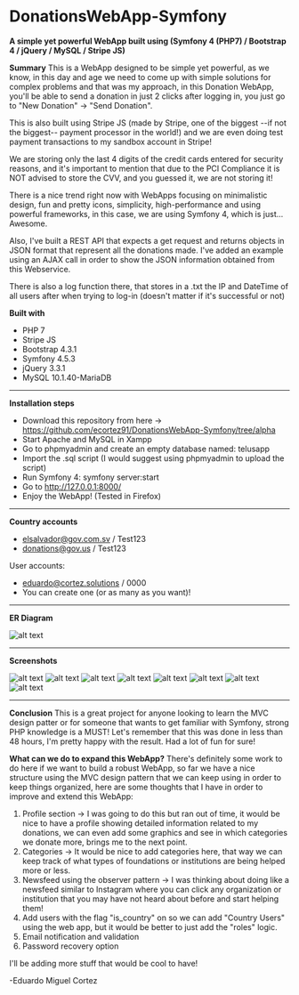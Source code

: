 # DonationsWebApp-Symfony
**A simple yet powerful WebApp built using (Symfony 4 (PHP7) / Bootstrap 4 / jQuery / MySQL / Stripe JS)**

**Summary**
This is a WebApp designed to be simple yet powerful, as we know, in this day and age we need to come up with simple solutions for complex problems and that was my approach, in this Donation WebApp, you'll be able to send a donation in just 2 clicks after logging in, you just go to "New Donation" -> "Send Donation".

This is also built using Stripe JS (made by Stripe, one of the biggest --if not the biggest-- payment processor in the world!) and we are even doing test payment transactions to my sandbox account in Stripe!

We are storing only the last 4 digits of the credit cards entered for security reasons, and it's important to mention that due to the PCI Compliance it is NOT advised to store the CVV, and you guessed it, we are not storing it!

There is a nice trend right now with WebApps focusing on minimalistic design, fun and pretty icons, simplicity, high-performance and using powerful frameworks, in this case, we are using Symfony 4, which is just... Awesome.

Also, I've built a REST API that expects a get request and returns objects in JSON format that represent all the donations made. I've added an example using an AJAX call in order to show the JSON information obtained from this Webservice.

There is also a log function there, that stores in a .txt the IP and DateTime of all users after when trying to log-in (doesn't matter if it's successful or not)

**Built with**
* PHP 7
* Stripe JS
* Bootstrap 4.3.1
* Symfony 4.5.3
* jQuery 3.3.1
* MySQL 10.1.40-MariaDB

********************************
**Installation steps**

* Download this repository from here -> https://github.com/ecortez91/DonationsWebApp-Symfony/tree/alpha
* Start Apache and MySQL in Xampp
* Go to phpmyadmin and create an empty database named: telusapp
* Import the .sql script (I would suggest using phpmyadmin to upload the script)
* Run Symfony 4: symfony server:start
* Go to http://127.0.0.1:8000/
* Enjoy the WebApp! (Tested in Firefox)

********************************
**Country accounts**

* elsalvador@gov.com.sv / Test123
* donations@gov.us / Test123

User accounts:
* eduardo@cortez.solutions / 0000
* You can create one (or as many as you want)!

********************************

**ER Diagram**

![alt text](https://github.com/ecortez91/DonationsWebApp-Symfony/blob/alpha/Documentation/Database%20Files/ER%20Diagram/ER-Diagram%20-%20Cortez%20Donations.png)


********************************

**Screenshots**

![alt text](https://github.com/ecortez91/DonationsWebApp-Symfony/blob/alpha/Documentation/Screenshots/LoginPage.png)
![alt text](https://github.com/ecortez91/DonationsWebApp-Symfony/blob/alpha/Documentation/Screenshots/RegisterPage.png)
![alt text](https://github.com/ecortez91/DonationsWebApp-Symfony/blob/alpha/Documentation/Screenshots/DonationPage.png)
![alt text](https://github.com/ecortez91/DonationsWebApp-Symfony/blob/alpha/Documentation/Screenshots/MainPage%20-%20CountryUser.png)
![alt text](https://github.com/ecortez91/DonationsWebApp-Symfony/blob/alpha/Documentation/Screenshots/MainPage%20-%20User.png)
![alt text](https://github.com/ecortez91/DonationsWebApp-Symfony/blob/alpha/Documentation/Screenshots/Today's%20log%20button.png)
![alt text](https://github.com/ecortez91/DonationsWebApp-Symfony/blob/alpha/Documentation/Screenshots/Full%20log%20button.png)
![alt text](https://github.com/ecortez91/DonationsWebApp-Symfony/blob/alpha/Documentation/Screenshots/View%20all%20donations%20button.png)


********************************

**Conclusion**
This is a great project for anyone looking to learn the MVC design patter or for someone that wants to get familiar with Symfony, strong PHP knowledge is a MUST! Let's remember that this was done in less than 48 hours, I'm pretty happy with the result. Had a lot of fun for sure! 

**What can we do to expand this WebApp?**
There's definitely some work to do here if we want to build a robust WebApp, so far we have a nice structure using the MVC design pattern that we can keep using in order to keep things organized, here are some thoughts that I have in order to improve and extend this WebApp:

1) Profile section -> I was going to do this but ran out of time, it would be nice to have a profile showing detailed information related to my donations, we can even add some graphics and see in which categories we donate more, brings me to the next point.
2) Categories -> It would be nice to add categories here, that way we can keep track of what types of foundations or institutions are being helped more or less.
3) Newsfeed using the observer pattern -> I was thinking about doing like a newsfeed similar to Instagram where you can click any organization or institution that you may have not heard about before and start helping them!
4) Add users with the flag "is_country" on so we can add "Country Users" using the web app, but it would be better to just add the "roles" logic.
5) Email notification and validation
6) Password recovery option

I'll be adding more stuff that would be cool to have! 


-Eduardo Miguel Cortez
